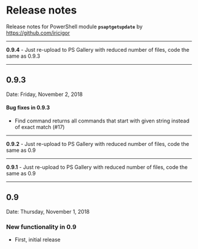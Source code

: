 # Release notes

Release notes for PowerShell module **`psaptgetupdate`** by https://github.com/iricigor

- - -

**0.9.4** - Just re-upload to PS Gallery with reduced number of files, code the same as 0.9.3

- - -

## 0.9.3

Date: Friday, November 2, 2018

#### Bug fixes in 0.9.3

- Find command returns all commands that start with given string instead of exact match (#17)

- - -

**0.9.2** - Just re-upload to PS Gallery with reduced number of files, code the same as 0.9

- - -

**0.9.1** - Just re-upload to PS Gallery with reduced number of files, code the same as 0.9

- - -

## 0.9

Date: Thursday, November 1, 2018

### New functionality in 0.9

- First, initial release
